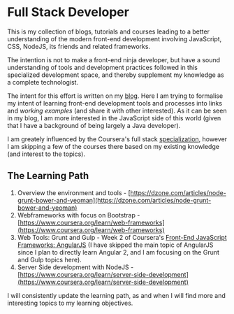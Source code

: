 # Full Stack Developer

This is my collection of blogs, tutorials and courses leading to a better understanding of the modern front-end development involving JavaScript, CSS, NodeJS, its friends and related frameworks.

The intention is not to make a front-end ninja developer, but have a sound understanding of tools and development practices followed in this specialized development space, and thereby supplement my knowledge as a complete technologist.

The intent for this effort is written on my [blog](http://tech.ethomasjoseph.com/2015/10/javascript-going-universal-why-matter-you.html). Here I am trying to formalise my intent of learning front-end development tools and processes into links and *working examples* (and share it with other interested). As it can be seen in my blog, I am more interested in the JavaScript side of this world (given that I have a background of being largely a Java developer).

I am greately influenced by the Coursera's full stack [specialization](https://www.coursera.org/specializations/full-stack), however I am skipping a few of the courses there based on my existing knowledge (and interest to the topics).

## The Learning Path

1. Overview the environment and tools - [https://dzone.com/articles/node-grunt-bower-and-yeoman](https://dzone.com/articles/node-grunt-bower-and-yeoman)
2. Webframeworks with focus on Bootstrap - [https://www.coursera.org/learn/web-frameworks](https://www.coursera.org/learn/web-frameworks)
3. Web Tools: Grunt and Gulp - Week 2 of Coursera's [Front-End JavaScript Frameworks: AngularJS](https://www.coursera.org/learn/angular-js)  (I have skipped the main topic of AngularJS since I plan to directly learn Angular 2, and I am focusing on the Grunt and Gulp topics here).
4. Server Side development with NodeJS - [https://www.coursera.org/learn/server-side-development](https://www.coursera.org/learn/server-side-development)


I will consistently update the learning path, as and when I will find more and interesting topics to my learning objectives.